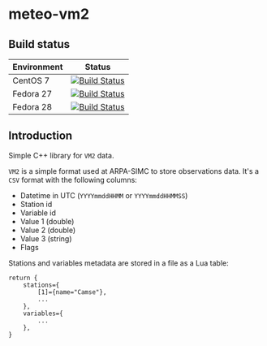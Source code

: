 # meteo-vm2

## Build status

| Environment | Status |
| ----------- | ------ |
| CentOS 7    | [![Build Status](https://badges.herokuapp.com/travis/ARPA-SIMC/meteo-vm2?branch=master&env=DOCKER_IMAGE=centos:7&label=centos7)](https://travis-ci.org/ARPA-SIMC/meteo-vm2) |
| Fedora 27   | [![Build Status](https://badges.herokuapp.com/travis/ARPA-SIMC/meteo-vm2?branch=master&env=DOCKER_IMAGE=fedora:27&label=fedora27)](https://travis-ci.org/ARPA-SIMC/meteo-vm2) |
| Fedora 28   | [![Build Status](https://badges.herokuapp.com/travis/ARPA-SIMC/meteo-vm2?branch=master&env=DOCKER_IMAGE=fedora:28&label=fedora28)](https://travis-ci.org/ARPA-SIMC/meteo-vm2) |


## Introduction

Simple C++ library for `VM2` data.

`VM2` is a simple format used at ARPA-SIMC to store observations data. It's a
`CSV` format with the following columns:

- Datetime in UTC (`YYYYmmddHHMM` or `YYYYmmddHHMMSS`)
- Station id
- Variable id
- Value 1 (double)
- Value 2 (double)
- Value 3 (string)
- Flags

Stations and variables metadata are stored in a file as a Lua table:

```
return {
    stations={
        [1]={name="Camse"},
        ...
    },
    variables={
        ...
    },
}
```
